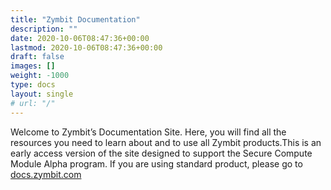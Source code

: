 ```yaml
---
title: "Zymbit Documentation"
description: ""
date: 2020-10-06T08:47:36+00:00
lastmod: 2020-10-06T08:47:36+00:00
draft: false
images: []
weight: -1000
type: docs
layout: single
# url: "/"
---
```


Welcome to Zymbit’s Documentation Site. Here, you will find all the resources you need to learn about and to use all Zymbit products.This is an early access version of the site designed to support the Secure Compute Module Alpha program. If you are using standard product, please go to [docs.zymbit.com](https://docs.zymbit.com/)
